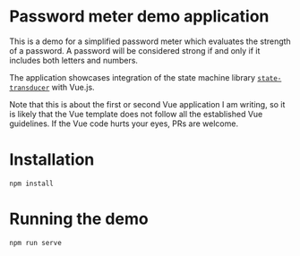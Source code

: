 # Password meter demo application
This is a demo for a simplified password meter which evaluates the strength of a password. A 
password will be considered strong if and only if it includes both letters and numbers.

The application showcases integration of the state machine library [`state-transducer`](https://github.com/brucou/state-transducer) with Vue.js. 

Note that this is about the first or second Vue application I am writing, so it is likely that 
the Vue template does not follow all the established Vue guidelines. If the Vue code hurts your 
eyes, PRs are welcome.

# Installation
`npm install`

# Running the demo
`npm run serve`
